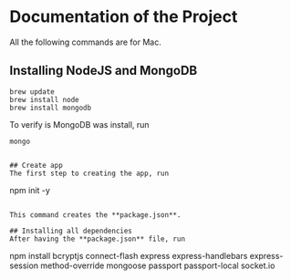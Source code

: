 # Documentation of the Project

All the following commands are for Mac.

## Installing NodeJS and MongoDB
```
brew update
brew install node
brew install mongodb
```
To verify is MongoDB was install, run
```
mongo


## Create app
The first step to creating the app, run

```
npm init -y
```

This command creates the **package.json**.

## Installing all dependencies
After having the **package.json** file, run
```
npm install bcryptjs connect-flash express express-handlebars express-session method-override mongoose passport passport-local socket.io
```


